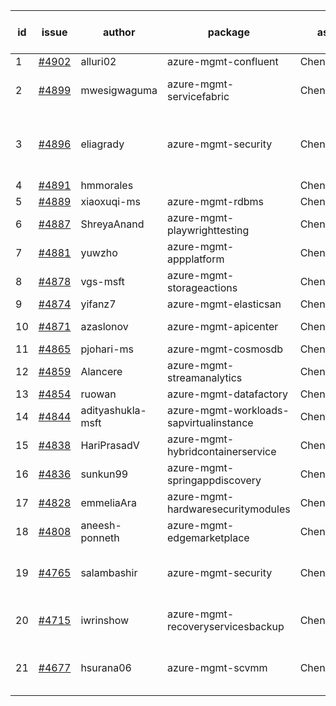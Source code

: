 | id | issue | author | package | assignee | bot advice | created date of issue | target release date | date from target |
| ------ | ------ | ------ | ------ | ------ | ------ | ------ | ------ | :-----: |
| 1 | [#4902](https://github.com/Azure/sdk-release-request/issues/4902) | alluri02 | azure-mgmt-confluent | ChenxiJiang333 | new issue. | 01-22 | 02-23 |  |
| 2 | [#4899](https://github.com/Azure/sdk-release-request/issues/4899) | mwesigwaguma | azure-mgmt-servicefabric | ChenxiJiang333 | Attention to inconsistent tag | 01-20 | 02-23 |  |
| 3 | [#4896](https://github.com/Azure/sdk-release-request/issues/4896) | eliagrady | azure-mgmt-security | ChenxiJiang333 | duplicated issue  <br> Attention to inconsistent tag MultiAPI | 01-18 | 02-23 |  |
| 4 | [#4891](https://github.com/Azure/sdk-release-request/issues/4891) | hmmorales |  | ChenxiJiang333 |  | 01-16 |  | 0 |
| 5 | [#4889](https://github.com/Azure/sdk-release-request/issues/4889) | xiaoxuqi-ms | azure-mgmt-rdbms | ChenxiJiang333 | ForCLI | 01-16 | 01-26 |  |
| 6 | [#4887](https://github.com/Azure/sdk-release-request/issues/4887) | ShreyaAnand | azure-mgmt-playwrighttesting | ChenxiJiang333 |  | 01-15 | 02-23 |  |
| 7 | [#4881](https://github.com/Azure/sdk-release-request/issues/4881) | yuwzho | azure-mgmt-appplatform | ChenxiJiang333 |  | 01-10 | 01-26 |  |
| 8 | [#4878](https://github.com/Azure/sdk-release-request/issues/4878) | vgs-msft | azure-mgmt-storageactions | ChenxiJiang333 | FirstBeta HoldOn | 01-09 | 01-26 |  |
| 9 | [#4874](https://github.com/Azure/sdk-release-request/issues/4874) | yifanz7 | azure-mgmt-elasticsan | ChenxiJiang333 | FirstGA | 01-09 | 01-26 |  |
| 10 | [#4871](https://github.com/Azure/sdk-release-request/issues/4871) | azaslonov | azure-mgmt-apicenter | ChenxiJiang333 | FirstGA HoldOn | 01-08 | 01-26 |  |
| 11 | [#4865](https://github.com/Azure/sdk-release-request/issues/4865) | pjohari-ms | azure-mgmt-cosmosdb | ChenxiJiang333 | ForCLI | 01-06 | 01-26 |  |
| 12 | [#4859](https://github.com/Azure/sdk-release-request/issues/4859) | Alancere | azure-mgmt-streamanalytics | ChenxiJiang333 |  | 12-27 | 01-26 |  |
| 13 | [#4854](https://github.com/Azure/sdk-release-request/issues/4854) | ruowan | azure-mgmt-datafactory | ChenxiJiang333 |  | 12-27 | 01-26 |  |
| 14 | [#4844](https://github.com/Azure/sdk-release-request/issues/4844) | adityashukla-msft | azure-mgmt-workloads-sapvirtualinstance | ChenxiJiang333 | FirstBeta HoldOn | 12-20 | 01-26 |  |
| 15 | [#4838](https://github.com/Azure/sdk-release-request/issues/4838) | HariPrasadV | azure-mgmt-hybridcontainerservice | ChenxiJiang333 | FirstGA | 12-18 | 01-26 |  |
| 16 | [#4836](https://github.com/Azure/sdk-release-request/issues/4836) | sunkun99 | azure-mgmt-springappdiscovery | ChenxiJiang333 | FirstBeta HoldOn | 12-15 | 01-26 |  |
| 17 | [#4828](https://github.com/Azure/sdk-release-request/issues/4828) | emmeliaAra | azure-mgmt-hardwaresecuritymodules | ChenxiJiang333 | FirstBeta | 12-11 | 01-26 |  |
| 18 | [#4808](https://github.com/Azure/sdk-release-request/issues/4808) | aneesh-ponneth | azure-mgmt-edgemarketplace | ChenxiJiang333 | FirstBeta HoldOn | 11-29 | 02-23 |  |
| 19 | [#4765](https://github.com/Azure/sdk-release-request/issues/4765) | salambashir | azure-mgmt-security | ChenxiJiang333 | duplicated issue  <br> MultiAPI HoldOn | 11-13 | 01-26 |  |
| 20 | [#4715](https://github.com/Azure/sdk-release-request/issues/4715) | iwrinshow | azure-mgmt-recoveryservicesbackup | ChenxiJiang333 | new comment. HoldOn | 11-06 | 01-26 |  |
| 21 | [#4677](https://github.com/Azure/sdk-release-request/issues/4677) | hsurana06 | azure-mgmt-scvmm | ChenxiJiang333 | new comment. FirstGA HoldOn | 10-23 | 01-26 |  |
